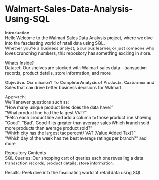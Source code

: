 # Walmart-Sales-Data-Analysis-Using-SQL

Introduction   
Hello Welcome to the Walmart Sales Data Analysis project, where we dive into the fascinating world of retail data using SQL.   
Whether you’re a business analyst, a curious learner, or just someone who loves crunching numbers, this repository has something exciting in store.

What’s Inside?  
Dataset: Our shelves are stocked with Walmart sales data—transaction records, product details, store information, and more.    

Objective: Our mission? To Complete Analysis of Products, Customers and Sales that can drive better business decisions for Walmart.

Approach:  
We’ll answer questions such as:  
“How many unique product lines does the data have?”  
“What product line had the largest VAT?”    
“Fetch each product line and add a column to those product line showing "Good", "Bad". Good if its greater than average sales
Which branch sold more products than average product sold?”     
“Which city has the largest tax percent/ VAT (Value Added Tax)?”     
“Which day of the week has the best average ratings per branch?” and more.     

Repository Contents    
SQL Queries: Our shopping cart of queries each one revealing a data transaction records, product details, store information.     

Results: Peek dive into the fascinating world of retail data using SQL.     
